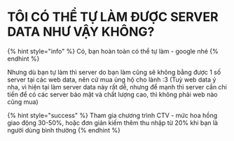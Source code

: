 # TÔI CÓ THỂ TỰ LÀM ĐƯỢC SERVER DATA NHƯ VẬY KHÔNG?

{% hint style="info" %}
Có, bạn hoàn toàn có thể tự làm - google nhé
{% endhint %}

Nhưng dù bạn tự làm thì server do bạn làm cũng sẽ không bằng được 1 số server tại các web data, nên cứ mua ủng hộ cho lành :3 (Tuỳ web data ý nha, vì hiện tại làm server data này rất dễ, nhưng để mạnh thì server cần chi tiền để có các server bảo mật và chất lượng cao, thì không phải web nào cũng mua)

{% hint style="success" %}
Tham gia chương trình CTV - mức hoa hồng giao động 30-50%, hoặc đơn giản kiếm thêm thu nhập từ 20% khi bạn là người dùng bình thường
{% endhint %}
